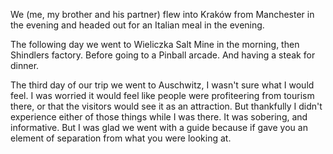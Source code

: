 <!--moml:meta
Title: 2018 Poland
Date: 2018-01-01
Hero: auschwitz-2-birkenau
Intro: A mid-week break to Poland because it's my Birthday, and I always go away for my Birthday.
-->

We (me, my brother and his partner) flew into Kraków from Manchester in the evening and headed out for an Italian meal in the evening.

The following day we went to Wieliczka Salt Mine in the morning, then Shindlers factory. Before going to a Pinball arcade. And having a steak for dinner.

<gallery>
    <gallery-photo path="wieliczka-salt-mine-1"></gallery-photo>
    <gallery-photo path="wieliczka-salt-mine-2"></gallery-photo>
    <gallery-photo path="wieliczka-salt-mine-3"></gallery-photo>
    <gallery-photo path="wieliczka-salt-mine-4"></gallery-photo>
    <gallery-photo path="shindlers-factory"></gallery-photo>
</gallery>

<gallery>
    <gallery-photo path="joel-vardy-pinball"></gallery-photo>
</gallery>

The third day of our trip we went to Auschwitz, I wasn't sure what I would feel. I was worried it would feel like people were profiteering from tourism there, or that the visitors would see it as an attraction. But thankfully I didn't experience either of those things while I was there. It was sobering, and informative. But I was glad we went with a guide because if gave you an element of separation from what you were looking at.
